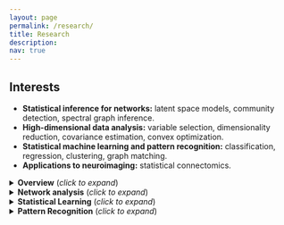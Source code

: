 ```yaml
---
layout: page
permalink: /research/
title: Research
description: 
nav: true
---
```



## Interests

- **Statistical inference for networks:** latent space models, community detection, spectral graph inference.
- **High-dimensional data analysis:** variable selection, dimensionality reduction, covariance estimation, convex optimization.
- **Statistical machine learning and pattern recognition:** classification, regression, clustering, graph matching.
- **Applications to neuroimaging:** statistical connectomics.


<details>
<summary> <b>Overview</b> (<i>click to expand</i>) </summary><p>

I am interested in the statistical, mathematical and computational aspectsof methodologies for problems that arise in data science, especially for *large and complex data*. My research combines the following themes.

- Developing statistical methodologies for complex and high-dimensional data to make*interpretable and efficient inferences* by exploiting low-dimensional structures in the data.

- Constructing *computationally efficient and robust algorithms* for large-scale data analysis, in particular through spectral methods and convex optimization.

- Studying the theoretical aspects of the above problems within a formal statistical framework to *quantify uncertainty* and to better *understand their non-asymptotic performanceand limitations*.

- Applying these methodologies to relevant scientific problems,  with a special focus on neuroscience applications to understand the connectivity of the brain.

Broadly speaking, my work can be classified into three areas: statistical modeling,estimation and inference for *network analysis*, supervised and unsupervised *machine learning* methods forcomplex data types, and methodology and theory for *pattern recognition* in graphs.

</p></details>

<details>
<summary> <b>Network analysis</b> (<i>click to expand</i>) </summary><p>

The analysis of network data has received increasing attention motivated by the study of complex systems with interactive units. Examples of these systems appearin social, biological and technological networks, among others fields. My work in this area focuses in addressing estimation and inference problems by exploiting low-dimensional representations using a combination of latent space models and spectral graph inference. I have worked in developing new methodologies with provable theoretical guarantees for performing network inferences tasks including community detection, dimensionality reduction, or graph hypothesis testing, particularly for problems involving multiple networks.

<div class="row justify-content-sm-center">
    <div class="col-sm mt-3 mt-md-0">
        <img class="img-fluid" src="{{ '/assets/img/FB-SPCA.jpg' | relative_url }}" alt="" title="example image"/>
    </div>
    <div class="col-sm mt-3 mt-md-0">
        <img class="img-fluid" src="{{ '/assets/img/FB-latentpositions-laplacian.png' | relative_url }}" alt="" title="example image"/>
    </div>
</div>


**References**

* **Overlapping community detection in networks via sparse spectral decomposition**<br>
*Jesús Arroyo*, Elizaveta Levina<br>
*Sankhya A (Special Issue on Network Analysis)* (2020), accepted pending minor revisions.<br>
[[preprint]](https://arxiv.org/abs/2009.10641)[[code]](https://github.com/jesusdaniel/spcaCD)
* **Inference for multiple heterogeneous networks with a common invariant subspace**<br>
*Jesús Arroyo*, Avanti Athreya, Joshua Cape, Guodong Chen, Carey E. Priebe, Joshua T. Vogelstein<br>
*Journal of Machine Learning Research* (2020), to appear.<br>
[[preprint]](https://arxiv.org/pdf/1906.10026.pdf)[[R code]](https://github.com/jesusdaniel/mase)[[Python code]](https://graspy.neurodata.io/reference/embed.html#graspologic.embed.MultipleASE)
* **Joint embedding of graphs**<br>
Shangsi Wang, *Jesús Arroyo*, Joshua T. Vogelstein, Carey E. Priebe<br>
*IEEE Transactions on Pattern Analysis and Machine Intelligence* (2019), in press.<br>
[[journal]](https://ieeexplore.ieee.org/abstract/document/8889404/) 
* **Multiple Network Embedding for Anomaly Detection in Time Series of Graphs**<br>
Guodong Chen, *Jesús Arroyo*, Avanti Athreya, Joshua Cape, Joshua T Vogelstein, Youngser Park, Chris White, Jonathan Larson, Weiwei Yang, Carey E Priebe<br>
[[preprint]](https://arxiv.org/abs/2008.10055)

</p></details>




<details>
<summary>  <b>Statistical Learning</b> (<i>click to expand</i>)</summary> 

Modern high-dimensional settings in statistics and machine learning are often concerned withvariable selection or regularization approaches to reduce the dimension of the problem andto discover meaningful associations between variables. These tasks become more challengingin complex datasets with additional multi-scale structure in the variables, such as networks,tensors or multimodal data, which often show strong dependence associations between variables. I have worked in developingnew techniques to study these problems by introducing novel regularizations and methodologies that deal with thecomplexity of the data effectively in supervised learning with network-valued covariates, dimensionality reduction, graphical model learning, and applications to brain network classification.

<div class="row justify-content-sm-center">
    <div class="col-sm mt-3 mt-md-0">
        <img class="img-fluid mx-auto d-block" src="{{ '/assets/img/fMRI-classification.png' | relative_url }}" alt="Graph classification" title="Graph classification"/>
    </div>
</div>
<div class="row justify-content-sm-center">
    <div class="col-sm-4 mt-3 mt-md-0">
        <img class="img-fluid" src="{{ '/assets/img/fMRI1.png' | relative_url }}" alt="" title="example image"/>
    </div>
    <div class="col-sm-6 mt-3 mt-md-0">
        <img class="img-fluid" src="{{ '/assets/img/Brain_network_steve_ind27_s.png' | relative_url }}" alt="" title="example image"/>
    </div>
</div>

**References**

* **Network classification with applications to brain connectomics**<br>
*Jesús D. Arroyo Relión*, Daniel Kessler, Elizaveta Levina, Stephan F. Taylor<br>
*The Annals of Applied Statistics* (2019), 13(3), 1648-1677.<br>
[[journal]](https://projecteuclid.org/euclid.aoas/1571277767) 
* **Efficient distributed estimation of inverse covariance matrices**<br>
*Jesús Arroyo*, Elizabeth Hou<br>
*IEEE Statistical Signal Processing Workshop (SSP)* (2016), pages 1-5.<br>
[[conference proceedings]](https://ieeexplore.ieee.org/abstract/document/7551705)
* **Simultaneous prediction and community detection for networks with application to neuroimaging**<br>
*Jesús Arroyo*, Elizaveta Levina<br>
[[preprint]](https://arxiv.org/pdf/2002.01645.pdf)[[code]](https://github.com/jesusdaniel/glmblock)


</details>

<details>
<summary> <b>Pattern Recognition</b> (<i>click to expand</i>)</summary><p> 

Identifying patterns or similarities between nodes is an important task in the study of network data. *Graph matching* is the problem of finding a meaningful correspondence between the nodes of two or more networks, and has applications in fields such as neuroscience, image processing or data security. Part of my work has focused in studying this problem from a statistical framework, by developing flexible and tractable statistical models and efficient computational tools, and analyzing the theoretical performance and limitations of these methodologies.

<div class="row justify-content-sm-center">
    <div class="col-sm mt-3 mt-md-0">
        <img class="img-fluid w-50 mx-auto d-block" src="{{ '/assets/img/GM-problem.png' | relative_url }}" alt="Graph matching problem" title="Graph matching problem"/>
    </div>
</div>

**References**

* **Maximum Likelihood Estimation and Graph Matching in Errorfully Observed Networks**<br>
*Jesús Arroyo*, Daniel L. Sussman, Carey E. Priebe, Vince Lyzinski<br>
*Journal of Computational and Graphical Statistics* (2020), to appear.<br>
[[preprint]](https://arxiv.org/pdf/1812.10519.pdf) [[code]](https://github.com/dpmcsuss/gmmle)
* **Graph matching between bipartite and unipartite networks: to collapse, or not to collapse, that is the question**<br>
*Jesús Arroyo*, Carey E. Priebe, Vince Lyzinski<br>
[[preprint]](https://arxiv.org/abs/2002.01648)


</p></details>
